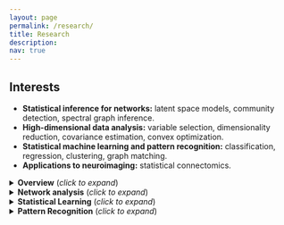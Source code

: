 ```yaml
---
layout: page
permalink: /research/
title: Research
description: 
nav: true
---
```



## Interests

- **Statistical inference for networks:** latent space models, community detection, spectral graph inference.
- **High-dimensional data analysis:** variable selection, dimensionality reduction, covariance estimation, convex optimization.
- **Statistical machine learning and pattern recognition:** classification, regression, clustering, graph matching.
- **Applications to neuroimaging:** statistical connectomics.


<details>
<summary> <b>Overview</b> (<i>click to expand</i>) </summary><p>

I am interested in the statistical, mathematical and computational aspectsof methodologies for problems that arise in data science, especially for *large and complex data*. My research combines the following themes.

- Developing statistical methodologies for complex and high-dimensional data to make*interpretable and efficient inferences* by exploiting low-dimensional structures in the data.

- Constructing *computationally efficient and robust algorithms* for large-scale data analysis, in particular through spectral methods and convex optimization.

- Studying the theoretical aspects of the above problems within a formal statistical framework to *quantify uncertainty* and to better *understand their non-asymptotic performanceand limitations*.

- Applying these methodologies to relevant scientific problems,  with a special focus on neuroscience applications to understand the connectivity of the brain.

Broadly speaking, my work can be classified into three areas: statistical modeling,estimation and inference for *network analysis*, supervised and unsupervised *machine learning* methods forcomplex data types, and methodology and theory for *pattern recognition* in graphs.

</p></details>

<details>
<summary> <b>Network analysis</b> (<i>click to expand</i>) </summary><p>

The analysis of network data has received increasing attention motivated by the study of complex systems with interactive units. Examples of these systems appearin social, biological and technological networks, among others fields. My work in this area focuses in addressing estimation and inference problems by exploiting low-dimensional representations using a combination of latent space models and spectral graph inference. I have worked in developing new methodologies with provable theoretical guarantees for performing network inferences tasks including community detection, dimensionality reduction, or graph hypothesis testing, particularly for problems involving multiple networks.

<div class="row justify-content-sm-center">
    <div class="col-sm mt-3 mt-md-0">
        <img class="img-fluid" src="{{ '/assets/img/FB-SPCA.jpg' | relative_url }}" alt="" title="example image"/>
    </div>
    <div class="col-sm mt-3 mt-md-0">
        <img class="img-fluid" src="{{ '/assets/img/FB-latentpositions-laplacian.png' | relative_url }}" alt="" title="example image"/>
    </div>
</div>


**References**

* **Overlapping community detection in networks via sparse spectral decomposition**<br>
*Jesús Arroyo*, Elizaveta Levina<br>
*Sankhya A (Special Issue on Network Analysis)* (2020), accepted pending minor revisions.<br>
[[preprint]](https://arxiv.org/abs/2009.10641)[[code]](https://github.com/jesusdaniel/spcaCD)
* **Inference for multiple heterogeneous networks with a common invariant subspace**<br>
*Jesús Arroyo*, Avanti Athreya, Joshua Cape, Guodong Chen, Carey E. Priebe, Joshua T. Vogelstein<br>
*Journal of Machine Learning Research* (2020), to appear.<br>
[[preprint]](https://arxiv.org/pdf/1906.10026.pdf)[[R code]](https://github.com/jesusdaniel/mase)[[Python code]](https://graspy.neurodata.io/reference/embed.html#graspologic.embed.MultipleASE)
* **Joint embedding of graphs**<br>
Shangsi Wang, *Jesús Arroyo*, Joshua T. Vogelstein, Carey E. Priebe<br>
*IEEE Transactions on Pattern Analysis and Machine Intelligence* (2019), in press.<br>
[[journal]](https://ieeexplore.ieee.org/abstract/document/8889404/) 
* **Multiple Network Embedding for Anomaly Detection in Time Series of Graphs**<br>
Guodong Chen, *Jesús Arroyo*, Avanti Athreya, Joshua Cape, Joshua T Vogelstein, Youngser Park, Chris White, Jonathan Larson, Weiwei Yang, Carey E Priebe<br>
[[preprint]](https://arxiv.org/abs/2008.10055)

</p></details>




<details>
<summary>  <b>Statistical Learning</b> (<i>click to expand</i>)</summary> 

Modern high-dimensional settings in statistics and machine learning are often concerned withvariable selection or regularization approaches to reduce the dimension of the problem andto discover meaningful associations between variables. These tasks become more challengingin complex datasets with additional multi-scale structure in the variables, such as networks,tensors or multimodal data, which often show strong dependence associations between variables. I have worked in developingnew techniques to study these problems by introducing novel regularizations and methodologies that deal with thecomplexity of the data effectively in supervised learning with network-valued covariates, dimensionality reduction, graphical model learning, and applications to brain network classification.

<div class="row justify-content-sm-center">
    <div class="col-sm mt-3 mt-md-0">
        <img class="img-fluid mx-auto d-block" src="{{ '/assets/img/fMRI-classification.png' | relative_url }}" alt="Graph classification" title="Graph classification"/>
    </div>
</div>
<div class="row justify-content-sm-center">
    <div class="col-sm-4 mt-3 mt-md-0">
        <img class="img-fluid" src="{{ '/assets/img/fMRI1.png' | relative_url }}" alt="" title="example image"/>
    </div>
    <div class="col-sm-6 mt-3 mt-md-0">
        <img class="img-fluid" src="{{ '/assets/img/Brain_network_steve_ind27_s.png' | relative_url }}" alt="" title="example image"/>
    </div>
</div>

**References**

* **Network classification with applications to brain connectomics**<br>
*Jesús D. Arroyo Relión*, Daniel Kessler, Elizaveta Levina, Stephan F. Taylor<br>
*The Annals of Applied Statistics* (2019), 13(3), 1648-1677.<br>
[[journal]](https://projecteuclid.org/euclid.aoas/1571277767) 
* **Efficient distributed estimation of inverse covariance matrices**<br>
*Jesús Arroyo*, Elizabeth Hou<br>
*IEEE Statistical Signal Processing Workshop (SSP)* (2016), pages 1-5.<br>
[[conference proceedings]](https://ieeexplore.ieee.org/abstract/document/7551705)
* **Simultaneous prediction and community detection for networks with application to neuroimaging**<br>
*Jesús Arroyo*, Elizaveta Levina<br>
[[preprint]](https://arxiv.org/pdf/2002.01645.pdf)[[code]](https://github.com/jesusdaniel/glmblock)


</details>

<details>
<summary> <b>Pattern Recognition</b> (<i>click to expand</i>)</summary><p> 

Identifying patterns or similarities between nodes is an important task in the study of network data. *Graph matching* is the problem of finding a meaningful correspondence between the nodes of two or more networks, and has applications in fields such as neuroscience, image processing or data security. Part of my work has focused in studying this problem from a statistical framework, by developing flexible and tractable statistical models and efficient computational tools, and analyzing the theoretical performance and limitations of these methodologies.

<div class="row justify-content-sm-center">
    <div class="col-sm mt-3 mt-md-0">
        <img class="img-fluid w-50 mx-auto d-block" src="{{ '/assets/img/GM-problem.png' | relative_url }}" alt="Graph matching problem" title="Graph matching problem"/>
    </div>
</div>

**References**

* **Maximum Likelihood Estimation and Graph Matching in Errorfully Observed Networks**<br>
*Jesús Arroyo*, Daniel L. Sussman, Carey E. Priebe, Vince Lyzinski<br>
*Journal of Computational and Graphical Statistics* (2020), to appear.<br>
[[preprint]](https://arxiv.org/pdf/1812.10519.pdf) [[code]](https://github.com/dpmcsuss/gmmle)
* **Graph matching between bipartite and unipartite networks: to collapse, or not to collapse, that is the question**<br>
*Jesús Arroyo*, Carey E. Priebe, Vince Lyzinski<br>
[[preprint]](https://arxiv.org/abs/2002.01648)


</p></details>
